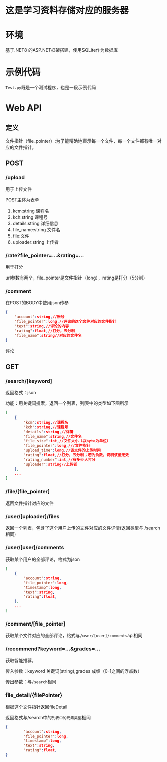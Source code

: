 # 这是学习资料存储对应的服务器
# 环境
基于.NET8 的ASP.NET框架搭建，使用SQLite作为数据库
# 示例代码
`Test.py`既是一个测试程序，也是一段示例代码


# Web API

## 定义

文件指针（file_pointer）:为了能精确地表示每一个文件，每一个文件都有唯一对应的文件指针。

## POST

### /upload
用于上传文件

POST主体为表单
1. kcm:string 课程名
2. kch:string 课程号
3. details:string 详细信息
4. file_name:string 文件名
5. file:文件
6. uploader:string 上传者

### /rate?file_pointer=...&rating=...
用于打分

url参数有两个，file_pointer是文件指针（long），rating是打分（5分制）

### /comment
在POST的BODY中使用json传参
```json
{
    "account":string,//账号
    "file_pointer":long,//评论的这个文件对应的文件指针
    "text":string,//评论的内容
    "rating":float,//打分，五分制
    "file_name":string//对应的文件名
}
```
评论

## GET

### /search/[keyword]
返回格式：json

功能：用关键词搜索，返回一个列表，列表中的类型如下图所示
```json
[
    {
        "kcm":string,//课程名
        "kch":string,//课程号
        "details":string,//详情
        "file_name":string,//文件名
        "file_size":int,//文件大小（以byte为单位）
        "file_pointer":long,///文件指针
        "upload_time":long,//该文件的上传时间
        "rating":float,//打分，五分制；若为负数，说明该值无效
        "rating_number":int,//有多少人打分
        "uploader":string//上传者
    },
    ...
]
```

### /file/[file_pointer]
返回文件指针对应的文件


### /user/[uploader]/files
返回一个列表，包含了这个用户上传的文件对应的文件详情(返回类型与  /search  相同)

### /user/[user]/comments
获取某个用户的全部评论，格式为json
```json
[
    {
        "account":string,
        "file_pointer":long,
        "timestamp":long,
        "text":string,
        "rating":float,
    },
    ...
]
```


### /comment/[file_pointer]
获取某个文件对应的全部评论，格式与`/user/[user]/comments`api相同

### /recommend?keyword=...&grades=...
获取智能推荐，

传入参数：keyword 关键词(string),grades 成绩（0-1之间的浮点数）

传出参数：与`/search`相同

### file_detail/{filePointer}
根据这个文件指针返回fileDetail

返回格式与/search中的`列表中的元素类型`相同

```json
{
        "account":string,
        "file_pointer":long,
        "timestamp":long,
        "text":string,
        "rating":float,
}
```